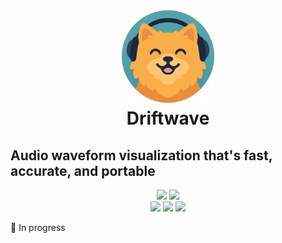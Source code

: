 <h1 align="center">
	<img src="https://raw.githubusercontent.com/ldayton/Driftwave/main/assets/logo.png" width="150" alt="Logo"/><br/>
	Driftwave
</h1>

## Audio waveform visualization that's fast, accurate, and portable

<p align="center">
  <a href="https://github.com/ldayton/Driftwave/actions/workflows/ci.yml"><img src="https://img.shields.io/github/actions/workflow/status/ldayton/Driftwave/ci.yml?job=wasm&style=for-the-badge&label=WASM"></a>
  <a href="https://github.com/ldayton/Driftwave/actions/workflows/docs.yml"><img src="https://img.shields.io/github/actions/workflow/status/ldayton/Driftwave/docs.yml?style=for-the-badge&label=Docs"></a>
  <br>
  <a href="https://github.com/ldayton/Driftwave/actions/workflows/ci.yml"><img src="https://img.shields.io/github/actions/workflow/status/ldayton/Driftwave/ci.yml?job=windows&style=for-the-badge&label=Windows"></a>
  <a href="https://github.com/ldayton/Driftwave/actions/workflows/ci.yml"><img src="https://img.shields.io/github/actions/workflow/status/ldayton/Driftwave/ci.yml?job=macos&style=for-the-badge&label=Mac"></a>
  <a href="https://github.com/ldayton/Driftwave/actions/workflows/ci.yml"><img src="https://img.shields.io/github/actions/workflow/status/ldayton/Driftwave/ci.yml?job=linux&style=for-the-badge&label=Linux"></a>
</p>

<p>
🚧 In progress
</p>